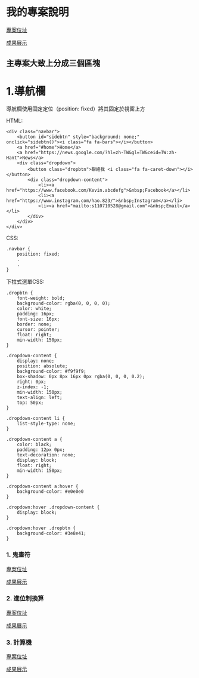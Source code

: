 # 我的專案說明
[專案位址](https://github.com/kevin823lin/wd107b/tree/master/exercise/05-final)

[成果展示](https://kevin823lin.github.io/wd107b/exercise/05-final/)

## 主專案大致上分成三個區塊

# 1.導航欄
導航欄使用固定定位（position: fixed）將其固定於視窗上方

HTML:

    <div class="navbar">
        <button id="sidebtn" style="background: none;" onclick="sidebtn()"><i class="fa fa-bars"></i></button>
        <a href="#home">Home</a>
        <a href="https://news.google.com/?hl=zh-TW&gl=TW&ceid=TW:zh-Hant">News</a>
        <div class="dropdown">
            <button class="dropbtn">聯絡我 <i class="fa fa-caret-down"></i></button>
            <div class="dropdown-content">
                <li><a href="https://www.facebook.com/Kevin.abcdefg">&nbsp;Facebook</a></li>
                <li><a href="https://www.instagram.com/hao.823/">&nbsp;Instagram</a></li>
                <li><a href="mailto:s110710528@gmail.com">&nbsp;Email</a></li>
            </div>
        </div>
    </div>

CSS:

    .navbar {
        position: fixed;
        .
        .
    }
下拉式選單CSS:

    .dropbtn {
        font-weight: bold;
        background-color: rgba(0, 0, 0, 0);
        color: white;
        padding: 16px;
        font-size: 16px;
        border: none;
        cursor: pointer;
        float: right;
        min-width: 150px;
    }

    .dropdown-content {
        display: none;
        position: absolute;
        background-color: #f9f9f9;
        box-shadow: 0px 8px 16px 0px rgba(0, 0, 0, 0.2);
        right: 0px;
        z-index: -1;
        min-width: 150px;
        text-align: left;
        top: 50px;
    }

    .dropdown-content li {
        list-style-type: none;
    }

    .dropdown-content a {
        color: black;
        padding: 12px 0px;
        text-decoration: none;
        display: block;
        float: right;
        min-width: 150px;
    }

    .dropdown-content a:hover {
        background-color: #e0e0e0
    }

    .dropdown:hover .dropdown-content {
        display: block;
    }

    .dropdown:hover .dropbtn {
        background-color: #3e8e41;
    }

### 1. 鬼畫符
[專案位址](https://github.com/kevin823lin/wd107b/tree/master/exercise/05-final/canvas)

[成果展示](https://kevin823lin.github.io/wd107b/exercise/05-final/canvas/canvas.html)

### 2. 進位制換算
[專案位址](https://github.com/kevin823lin/wd107b/tree/master/exercise/05-final/dec)

[成果展示](https://kevin823lin.github.io/wd107b/exercise/05-final/dec/dec.html)

### 3. 計算機
[專案位址](https://github.com/kevin823lin/wd107b/tree/master/exercise/05-final/claculator)

[成果展示](https://kevin823lin.github.io/wd107b/exercise/05-final/claculator/claculator.html)
